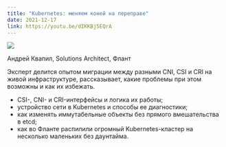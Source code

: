 ```yaml
---
title: "Kubernetes: меняем коней на переправе"
date: 2021-12-17
link: https://youtu.be/dIKKBj5EQrA
---
```


[![](https://img.youtube.com/vi/dIKKBj5EQrA/maxresdefault.jpg)](https://youtu.be/dIKKBj5EQrA)

Андрей Квапил, Solutions Architect, Флант

Эксперт делится опытом миграции между разными CNI, CSI и CRI на живой инфраструктуре, рассказывает, какие проблемы при этом возможны и как их избежать.

- CSI-, CNI- и CRI-интерфейсы и логика их работы;
- устройство сети в Kubernetes и способы ее диагностики;
- как изменять иммутабельные объекты без прямого вмешательства в etcd;
- как во Фланте распилили огромный Kubernetes-кластер на несколько маленьких без даунтайма.

<!--more-->
